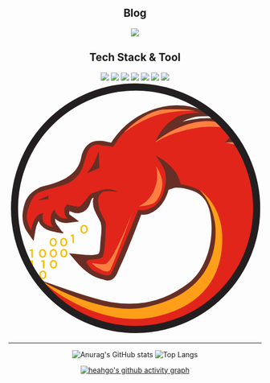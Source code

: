 <div align="center">
  
## Blog
<a href="https://heahgo.tistory.com/"><img src="https://img.shields.io/badge/tistory-000000?style=for-the-badge&logo=tistory&logoColor=white"></a>

## Tech Stack & Tool
<img src="https://img.shields.io/badge/C-A8B9CC?style=for-the-badge&logo=c&logoColor=white"> <img src="https://img.shields.io/badge/C++-00599C?style=for-the-badge&logo=cplusplus&logoColor=white"> 
<img src="https://img.shields.io/badge/Python-3776AB?style=for-the-badge&logo=Python&logoColor=white"> 
<img src="https://img.shields.io/badge/Linux-FCC624?style=for-the-badge&logo=linux&logoColor=white">
<img src="https://img.shields.io/badge/CMake-064F8C?style=for-the-badge&logo=cmake&logoColor=white">
<img src="https://img.shields.io/badge/github-181717?style=for-the-badge&logo=github&logoColor=white">
<img src="https://img.shields.io/badge/vscode-007ACC?style=for-the-badge&logo=visualstudiocode&logoColor=white">
<svg id="Layer_1" data-name="Layer 1" xmlns="http://www.w3.org/2000/svg" xmlns:xlink="http://www.w3.org/1999/xlink" viewBox="0 0 150 150"><defs><style>.cls-1,.cls-28{fill:none;}.cls-2{clip-path:url(#clip-path);}.cls-3{fill:#f2b131;}.cls-4{fill:#fff;}.cls-5{clip-path:url(#clip-path-2);}.cls-6{fill:#672f25;}.cls-7{fill:#e1251b;}.cls-8{fill:#ff7f40;}.cls-9{fill:url(#linear-gradient);}.cls-10{fill:url(#linear-gradient-2);}.cls-11{fill:url(#linear-gradient-3);}.cls-12{fill:url(#linear-gradient-4);}.cls-13{fill:url(#linear-gradient-5);}.cls-14{fill:url(#linear-gradient-6);}.cls-15{fill:url(#linear-gradient-7);}.cls-16{fill:url(#linear-gradient-8);}.cls-17{fill:url(#linear-gradient-9);}.cls-18{fill:url(#linear-gradient-10);}.cls-19{fill:url(#linear-gradient-11);}.cls-20{fill:url(#linear-gradient-12);}.cls-21{fill:url(#linear-gradient-13);}.cls-22{fill:url(#linear-gradient-14);}.cls-23{fill:url(#linear-gradient-15);}.cls-24{fill:url(#linear-gradient-16);}.cls-25{fill:url(#linear-gradient-17);}.cls-26{fill:url(#linear-gradient-18);}.cls-27{fill:#ff9e18;}.cls-28{stroke:#231f20;stroke-miterlimit:10;stroke-width:4.22px;}</style><clipPath id="clip-path"><circle class="cls-1" cx="230.54" cy="84.58" r="22.98"/></clipPath><clipPath id="clip-path-2"><circle class="cls-1" cx="74.92" cy="74.22" r="71.75"/></clipPath><linearGradient id="linear-gradient" x1="-155.04" y1="232.49" x2="25.14" y2="122.49" gradientTransform="translate(-12.22 -16.06) rotate(-0.72)" gradientUnits="userSpaceOnUse"><stop offset="0" stop-color="#ce0e2d"/><stop offset="0.53" stop-color="#ff9e18"/><stop offset="0.99" stop-color="#f7be00"/></linearGradient><linearGradient id="linear-gradient-2" x1="-166.11" y1="235.52" x2="7.81" y2="129.33" xlink:href="#linear-gradient"/><linearGradient id="linear-gradient-3" x1="-172.52" y1="242.02" x2="1.41" y2="135.84" xlink:href="#linear-gradient"/><linearGradient id="linear-gradient-4" x1="-166.11" y1="242.02" x2="7.81" y2="135.84" xlink:href="#linear-gradient"/><linearGradient id="linear-gradient-5" x1="-166.11" y1="248.52" x2="7.81" y2="142.34" xlink:href="#linear-gradient"/><linearGradient id="linear-gradient-6" x1="-159.91" y1="242.02" x2="14.02" y2="135.84" xlink:href="#linear-gradient"/><linearGradient id="linear-gradient-7" x1="-185.27" y1="248.52" x2="-11.34" y2="142.34" xlink:href="#linear-gradient"/><linearGradient id="linear-gradient-8" x1="-185.27" y1="254.67" x2="-11.34" y2="148.48" xlink:href="#linear-gradient"/><linearGradient id="linear-gradient-9" x1="-191.55" y1="260.51" x2="-17.62" y2="154.32" xlink:href="#linear-gradient"/><linearGradient id="linear-gradient-10" x1="-172.52" y1="254.67" x2="1.41" y2="148.48" xlink:href="#linear-gradient"/><linearGradient id="linear-gradient-11" x1="-159.91" y1="235.52" x2="14.02" y2="129.33" xlink:href="#linear-gradient"/><linearGradient id="linear-gradient-12" x1="-171.91" y1="244.25" x2="8.27" y2="134.25" xlink:href="#linear-gradient"/><linearGradient id="linear-gradient-13" x1="-188.7" y1="248.01" x2="-14.77" y2="141.82" xlink:href="#linear-gradient"/><linearGradient id="linear-gradient-14" x1="-188.7" y1="254.5" x2="-14.77" y2="148.32" xlink:href="#linear-gradient"/><linearGradient id="linear-gradient-15" x1="-181.97" y1="254.5" x2="-8.04" y2="148.32" xlink:href="#linear-gradient"/><linearGradient id="linear-gradient-16" x1="-188.7" y1="260.65" x2="-14.77" y2="154.46" xlink:href="#linear-gradient"/><linearGradient id="linear-gradient-17" x1="-188.7" y1="266.49" x2="-14.77" y2="160.3" xlink:href="#linear-gradient"/><linearGradient id="linear-gradient-18" x1="-194.72" y1="266.49" x2="-20.79" y2="160.3" xlink:href="#linear-gradient"/></defs><title>GHIDRA_FAV150</title><g class="cls-2"><path class="cls-3" d="M193.43,89.51C186.8,75.38,183.77,69.7,174.18,68c-17.36-3-25,12.36-25.23,19.76a23.26,23.26,0,0,0,1.8,11,29.85,29.85,0,0,1-1-8.25c.28-7.4,7.67-22.87,25-19.83,9.52,1.67,14.25,11,20.81,25C195.55,95.42,193.81,90.31,193.43,89.51Z"/></g><path class="cls-4" d="M102.13,62.33s.83-7.2-.61-12.29-2-4.93-2-4.93,2.28,2.81,3.7,8.67c1.06,4.35.15,6.22.15,6.22Z"/><g class="cls-5"><path class="cls-6" d="M94.69,228.31c19.26-.21,38.56-5.67,54.5-16.57,8.15-5.11,15.91-11,22.27-18.14a63.7,63.7,0,0,0,8.31-11.69c1.26-2,2.33-4.21,3.49-6.31s2.15-4.31,3.19-6.47a123.18,123.18,0,0,0,9-27.3,88.88,88.88,0,0,0,1-28.55l-.22-1.77c-.08-.59-.22-1.18-.33-1.76l-.7-3.51c-.19-1.18-.59-2.31-.89-3.47l-1-3.44c-.83-2.23-1.59-4.49-2.5-6.69s-2-4.37-3.07-6.5A72.52,72.52,0,0,0,180.25,74a47.18,47.18,0,0,0-4.75-5.23A42.67,42.67,0,0,0,170,64.43l-1.33-.88,1.19-1a6.14,6.14,0,0,1,3.48-1.59,7.31,7.31,0,0,1,3.61.76c1,.47,1.94,1,2.82,1.45a8.44,8.44,0,0,0,2.52.9l-1.11,2.08a37.55,37.55,0,0,0-12.69-9.23A49.31,49.31,0,0,0,153.13,53l-3.22-.32,2.45-2.11a11.71,11.71,0,0,1,5.14-2.45,19.5,19.5,0,0,1,5.42-.36,27.37,27.37,0,0,1,5.26.86,28,28,0,0,1,5,1.79l-1.77,2.19a7.67,7.67,0,0,0-.88-1,2.75,2.75,0,0,0-.41-.31l-.06,0a.58.58,0,0,0,.22,0h.17a1,1,0,0,0,.22-.05,1,1,0,0,0,.31-.15,1.41,1.41,0,0,0,.35-.34,1.21,1.21,0,0,0,.18-1.1.5.5,0,0,0-.09-.19s0,0,0,0a3.31,3.31,0,0,0,.4.28,6.77,6.77,0,0,0,1.18.53l-1.52,2.43a51.53,51.53,0,0,0-19.91-11.87,72.6,72.6,0,0,0-23.17-3.5l-3.44,0,2.18-2.64c.26-.3.51-.61.83-.92l.28-.25.14-.13.21-.14.22-.14a3.25,3.25,0,0,1,.43-.18,1.79,1.79,0,0,1,.95,0,1.4,1.4,0,0,1,.33.1,2.12,2.12,0,0,1,.47.31,1.65,1.65,0,0,1,.48.78,2,2,0,0,1,.08.6.64.64,0,0,1,0,.2l0,.14a2,2,0,0,1-.15.45,2.83,2.83,0,0,1-.33.54,3.41,3.41,0,0,1-.74.69,3.71,3.71,0,0,1-1.76.63l-5.72.58,4.61-3.5a17.45,17.45,0,0,1,6.19-2.93,24.32,24.32,0,0,1,6.66-.7,42.36,42.36,0,0,1,12.72,2.59l-1.58,3-3.76-2.68-1.89-1.29-.94-.61-.44-.26-.17-.09s0,0,0,0l.06,0,.16,0,.17,0h.21a1.24,1.24,0,0,0,.27,0,1.66,1.66,0,0,0,.95-.55,1.71,1.71,0,0,0,.4-1.42l0-.15,0-.06,0-.12L146.3,29l-.07-.11-.06-.07,0,0,.15.14.39.33.87.67c.59.45,1.2.88,1.82,1.3a22.3,22.3,0,0,0,3.69,2.1l-1.74,3a53.15,53.15,0,0,0-26.86-11.05,48.46,48.46,0,0,0-28.39,5.06l-5,2.66,2.27-5.15a15.12,15.12,0,0,1,3.8-5.06,24.14,24.14,0,0,1,5-3.4,30.39,30.39,0,0,1,5.5-2.21,24.68,24.68,0,0,1,6-1L113,20.12a34.92,34.92,0,0,0-14-2.31,40.06,40.06,0,0,0-13.91,3.11A44.26,44.26,0,0,0,63.81,39.46L63,40.79l-1.51-.27c-1.87-.33-3.5-.79-5.08-1.07a11.45,11.45,0,0,0-4.29-.15,4.41,4.41,0,0,0-1.6.64,5,5,0,0,0-1.29,1.23A9.75,9.75,0,0,0,47.64,45c0,.28-.18.84-.28,1.29L47,47.65a23.84,23.84,0,0,1-1,2.71l-.62,1.31c-.22.44-.5.84-.75,1.25A21.86,21.86,0,0,1,43,55.27,28.23,28.23,0,0,1,34.05,62a52.49,52.49,0,0,1-10.16,3.68l-1.25.3-.61.15-.44.15a14,14,0,0,0-2,.9,12.41,12.41,0,0,0-3.35,2.68,10,10,0,0,0-1.16,1.69,6.74,6.74,0,0,0-.41.87c-.13.33-.25.71-.37,1.08a21.89,21.89,0,0,0-.94,4.53,11.49,11.49,0,0,0,2.09,8.08L11,87.23A21.37,21.37,0,0,1,13.27,80,11.55,11.55,0,0,1,16,76.73a8.39,8.39,0,0,1,4.34-1.85l3.87-.43L23.05,78.2a5.13,5.13,0,0,0-.25,1.88,2.34,2.34,0,0,0,.52,1.32,6.34,6.34,0,0,0,3.6,1.74l-2.6,4.11a9.52,9.52,0,0,1-1.63-3.43,10.7,10.7,0,0,1-.25-3.68,12.1,12.1,0,0,1,2.79-6.48l3-3.54,1.53,4.4a5.85,5.85,0,0,0,2,2.77,3.87,3.87,0,0,0,2.83.73l-1.19,4.87a6.46,6.46,0,0,1-2.46-3.07,7,7,0,0,1-.18-3.7,25.47,25.47,0,0,1,.68-2.53,17.24,17.24,0,0,0,.5-1.92l.75-4.31L36.18,70a11.9,11.9,0,0,0,3.38,1.87A2.68,2.68,0,0,0,42,71.6a2.33,2.33,0,0,0,.8-.79,7.81,7.81,0,0,0,.67-1.63,15.79,15.79,0,0,1,1.05-2.68,8.14,8.14,0,0,1,2.42-2.75l.16-.11.17-.09a16.25,16.25,0,0,1,7.06-1.61c2.25-.06,4.3.14,6.17.16l.15,5.56c-.39,0-.79,0-1.21,0h-1l-.26,0-.24,0-.24,0a2.38,2.38,0,0,1-.47-.16l-.24-.12a2.86,2.86,0,0,1-1.06-1,2.89,2.89,0,0,1-.34-1.78,2.63,2.63,0,0,1,.3-.9,2.44,2.44,0,0,1,.45-.63,2.69,2.69,0,0,1,.6-.48,3.41,3.41,0,0,1,.45-.22l.28-.09a1.8,1.8,0,0,1,.31-.06l.25,0,.26,0h1l1.17,0,0,5.58a10,10,0,0,0-2.71.57,3.76,3.76,0,0,0-1.69,1.16c-.66.9-.74,2.3,0,4.17s2.06,3.84,3.21,6.37a16.11,16.11,0,0,1,.76,2.1,14.14,14.14,0,0,1,.4,2.21,24.3,24.3,0,0,1,.08,4.07c-.13,2.59-.5,5-.67,7.27-.08,1.1-.09,2.34-.23,3.71a11.75,11.75,0,0,1-1.29,4.56,6.78,6.78,0,0,1-2,2.23,6.92,6.92,0,0,1-1.31.77l-.67.24a5.69,5.69,0,0,1-.62.19,20.32,20.32,0,0,1-4.14.58,51,51,0,0,1-7.65-.39l2.41-4.55a30.08,30.08,0,0,0,6.07,5.55,17.62,17.62,0,0,0,7.11,3l.88.29a1.23,1.23,0,0,1,.26.12.11.11,0,0,1,.08,0s-.24,0-.3.07a3.85,3.85,0,0,0,.65-1c.34-.68.66-1.53,1.1-2.53l1.25-2.61c1.56-3.37,3.06-6.84,4.53-10.31s2.88-7,4.28-10.49l4.18-10.63L75.62,72,78,73a5.12,5.12,0,0,0,3.12.27,8.34,8.34,0,0,0,3.24-1.61,16.3,16.3,0,0,0,4.85-6.44,27.41,27.41,0,0,0,1.89-8.44c.15-2.82-.31-5.63-1.69-7.55l3.77-2.82a16.43,16.43,0,0,1,1.9,3.36,21.38,21.38,0,0,1,1.15,3.5,22.08,22.08,0,0,1,.57,3.64,15.85,15.85,0,0,1-.18,3.86L94.06,58.1a35.47,35.47,0,0,1,15.24,1.11,47.55,47.55,0,0,1,13.55,6.57,72.39,72.39,0,0,1,11.27,9.65l2.51,2.7,2.4,2.78c.76,1,1.54,1.87,2.3,2.85s1.51,2,2.23,3a52.31,52.31,0,0,1,9,28.06,66.13,66.13,0,0,1-5.8,28.72l.09-.3-.77,4.15,0,.18-.06.13a68.89,68.89,0,0,1-9.49,14.81,56.38,56.38,0,0,1-6.18,6.28,51.65,51.65,0,0,1-7.07,5.23,56.1,56.1,0,0,1-16.14,6.69,52.34,52.34,0,0,1-8.55,1.78,24.91,24.91,0,0,1-8.73-.57l.13-.53a24.29,24.29,0,0,0,8.5.27,51.39,51.39,0,0,0,8.33-2l4.13-1.31c1.33-.51,2.68-1,4-1.57a47.69,47.69,0,0,0,7.5-4.07,50.71,50.71,0,0,0,6.71-5.25,54.3,54.3,0,0,0,5.8-6.23,66.46,66.46,0,0,0,8.78-14.55l-.1.31.69-4.16,0-.14.06-.16a63.25,63.25,0,0,0,5-27.53,48.86,48.86,0,0,0-8.87-26c-5.65-7.45-12.34-14.44-20-19.61a43.62,43.62,0,0,0-12.38-5.86,31.2,31.2,0,0,0-13.34-.83l-3.11.51L92.17,60a16,16,0,0,0-2.7-10.69l3.77-2.81a13.75,13.75,0,0,1,2.27,5.21A21.08,21.08,0,0,1,95.93,57a32,32,0,0,1-2.12,10,21.28,21.28,0,0,1-2.61,4.7,20.31,20.31,0,0,1-3.74,3.91,13.31,13.31,0,0,1-5.18,2.59,10.37,10.37,0,0,1-6.2-.48l3.35-1.4-4,10.6C74,90.49,72.63,94,71.18,97.57s-2.91,7.06-4.55,10.57l-1.2,2.54c-.33.73-.66,1.66-1.16,2.68a9.78,9.78,0,0,1-1,1.65,6.12,6.12,0,0,1-1.85,1.73,5.09,5.09,0,0,1-3,.65,7.6,7.6,0,0,1-1.31-.3c-.35-.14-.7-.29-1-.45l.88.29a23.15,23.15,0,0,1-9.39-3.87,36.09,36.09,0,0,1-7.22-6.55l-4.45-5.24,6.86.69a45.93,45.93,0,0,0,6.81.34,15,15,0,0,0,3-.42,1.28,1.28,0,0,0,.24-.08,1.39,1.39,0,0,1,.19-.06c.07-.07.19-.08.24-.15a1.34,1.34,0,0,0,.4-.48,6.42,6.42,0,0,0,.58-2.39c.11-1,.12-2.2.21-3.52.19-2.58.54-4.91.64-7.16A19.32,19.32,0,0,0,55,84.88a8.24,8.24,0,0,0-.73-2.65c-.84-1.88-2.22-4-3.28-6.59a12.12,12.12,0,0,1-.94-4.58c0-.44,0-.88.11-1.31s.18-.88.31-1.3.32-.83.5-1.23A8,8,0,0,1,51.75,66a9.36,9.36,0,0,1,4.14-3,15.13,15.13,0,0,1,4.36-.93l0,5.58-1,0h-.61s0,0,0,0h.11l.25,0,.25-.08a3.79,3.79,0,0,0,.43-.21,3,3,0,0,0,.6-.48,2.87,2.87,0,0,0,.45-.62l.14-.32a2.88,2.88,0,0,0,.15-.58,2.8,2.8,0,0,0-1.39-2.82,1.51,1.51,0,0,0-.22-.11,2.29,2.29,0,0,0-.44-.15l-.18,0-.1,0h.59c.3,0,.62,0,.94,0l.15,5.56c-2.18,0-4.16-.23-6-.18a10.57,10.57,0,0,0-4.7,1l.33-.2a2.33,2.33,0,0,0-.73.84,11.46,11.46,0,0,0-.69,1.8,12.67,12.67,0,0,1-1.22,2.79,8.08,8.08,0,0,1-6,3.72A8.7,8.7,0,0,1,38,77a17,17,0,0,1-5-2.72l4.28-1.71a21.72,21.72,0,0,1-.66,2.57A18.76,18.76,0,0,0,36,77.13,2.11,2.11,0,0,0,36,78a1.28,1.28,0,0,0,.45.47l5.39,4-6.59.82a9,9,0,0,1-3.53-.24,9.14,9.14,0,0,1-3.15-1.53,11.08,11.08,0,0,1-3.8-5.34l4.52.87a6.73,6.73,0,0,0-1.59,3.6,4.77,4.77,0,0,0,.83,3.43l4.06,5.5L25.9,88.25a14.43,14.43,0,0,1-3.42-1.13,9.41,9.41,0,0,1-3.19-2.49,7.55,7.55,0,0,1-1.62-4.08,10.06,10.06,0,0,1,.5-3.91L20.9,80a3.23,3.23,0,0,0-1.73.73,6.44,6.44,0,0,0-1.49,1.84A16.71,16.71,0,0,0,15.91,88l-1,6-3.55-5a16.2,16.2,0,0,1-2.54-5.51,17.22,17.22,0,0,1-.39-6,25.7,25.7,0,0,1,1.19-5.55c.14-.44.29-.88.47-1.36a13.89,13.89,0,0,1,.69-1.45,14.81,14.81,0,0,1,1.78-2.54A17.09,17.09,0,0,1,17.29,63,18.49,18.49,0,0,1,20,61.78l.79-.25.64-.15,1.26-.3A47.56,47.56,0,0,0,32,57.83a23.34,23.34,0,0,0,7.48-5.55,16.6,16.6,0,0,0,1.33-1.82c.19-.33.42-.63.59-1l.49-1a19.14,19.14,0,0,0,.81-2.11l.26-1.11c.09-.39.17-.67.28-1.23a14.11,14.11,0,0,1,2.5-5.59,9.87,9.87,0,0,1,2.44-2.28,9.14,9.14,0,0,1,3.17-1.24,16,16,0,0,1,6,.17c1.81.35,3.49.84,5,1.11L60,37.27A48.59,48.59,0,0,1,83.49,17,44.23,44.23,0,0,1,98.86,13.7a39.25,39.25,0,0,1,15.56,2.68L123.6,20l-9.87.25a20.47,20.47,0,0,0-4.94.81A26.23,26.23,0,0,0,104,22.94a20.5,20.5,0,0,0-4.17,2.82A11.3,11.3,0,0,0,97,29.45L94.3,27a49.35,49.35,0,0,1,15-5,55.07,55.07,0,0,1,15.7-.31,56.66,56.66,0,0,1,28.62,12l9.56,7.72-11.3-4.71a24.89,24.89,0,0,1-4.37-2.5c-.66-.46-1.31-.93-2-1.41l-1-.76-.49-.43-.28-.25-.18-.2a.8.8,0,0,1-.15-.18l-.11-.16c-.05-.09-.09-.17-.13-.26l0-.14,0-.07a1.28,1.28,0,0,1,0-.15,1.79,1.79,0,0,1,.4-1.46,1.85,1.85,0,0,1,1-.56l.28,0H145a.64.64,0,0,1,.2,0l.24.06.12,0,.27.12.34.19.55.34,1,.66,1.94,1.35,3.79,2.73,9.84,7.1-11.42-4.12a38.57,38.57,0,0,0-11.66-2.46c-3.9-.14-7.82.65-10.8,2.9l-1.11-2.92a.47.47,0,0,0,.19-.06s0,0,0,0,0,0-.05.1a1,1,0,0,0-.07.21v.21a1.24,1.24,0,0,0,.06.47,1.69,1.69,0,0,0,.42.68,1.45,1.45,0,0,0,.42.26l.27.1a1.78,1.78,0,0,0,.7,0l.18-.08h0l-.05,0-.12.1c-.17.17-.36.39-.56.62l-1.26-2.62a75.6,75.6,0,0,1,24.17,3.8,54.53,54.53,0,0,1,21,12.7l4.72,4.68-6.24-2.26a9.41,9.41,0,0,1-1.69-.78,5.84,5.84,0,0,1-.87-.64,4.07,4.07,0,0,1-.49-.55,2.67,2.67,0,0,1-.27-.54,1.65,1.65,0,0,1,.2-1.48,1.64,1.64,0,0,1,.42-.41,2.09,2.09,0,0,1,.4-.19.93.93,0,0,1,.32-.07l.26,0a2.15,2.15,0,0,1,.61.11,3.33,3.33,0,0,1,.65.3,6.41,6.41,0,0,1,.86.64,10.45,10.45,0,0,1,1.24,1.37l3.66,4.74L171.94,53a26.47,26.47,0,0,0-9.21-2.44,17.37,17.37,0,0,0-4.63.27,9,9,0,0,0-3.93,1.82l-.77-2.43a51.59,51.59,0,0,1,16.17,4.26,40,40,0,0,1,13.48,10L185.3,67l-3.37-.5a10.44,10.44,0,0,1-3.31-1.17c-1-.5-1.85-1-2.71-1.42a4.94,4.94,0,0,0-2.4-.57,3.71,3.71,0,0,0-2.07,1l-.14-1.92a45.91,45.91,0,0,1,5.83,4.65,51.86,51.86,0,0,1,4.94,5.54,74.77,74.77,0,0,1,7.6,12.58c1.08,2.19,2.08,4.39,3.06,6.63s1.69,4.6,2.52,6.9l1,3.54c.3,1.19.7,2.35.89,3.56l.68,3.61c.11.6.25,1.19.33,1.8l.2,1.82a90.42,90.42,0,0,1-1.22,29.13,124.55,124.55,0,0,1-9.31,27.59c-1.07,2.18-2.13,4.37-3.27,6.51s-2.29,4.28-3.57,6.34a64.1,64.1,0,0,1-8.56,11.83c-6.54,7.25-14.43,13.1-22.67,18.17-2.05,1.28-4.14,2.51-6.24,3.71a71.88,71.88,0,0,1-6.44,3.41,102,102,0,0,1-13.64,5.06,104.78,104.78,0,0,1-14.21,3,109.82,109.82,0,0,1-14.49,1Z"/><path class="cls-7" d="M191.21,90.71c-9-18.94-20.27-27.39-20.27-27.39s-1.29-1.06,3.4-.64a17.34,17.34,0,0,1,7.76,2.59A42.79,42.79,0,0,0,167.88,55c-6.22-2.61-14.62-3.38-14.62-3.38s.21-2.2,6.55-2.14a42,42,0,0,1,12.76,2.23s-4.74-6.65-19.95-12c-14.32-5-24.16-4-24.16-4s1.62-2.53,8.39-3.07A38.14,38.14,0,0,1,152.47,35s-14.6-10.86-30-11.83c-14.63-.92-27.27,5.5-27.27,5.5s.89-2.73,6.91-6.6a23.11,23.11,0,0,1,11.57-3.83s-11.94-5-28.18.09C72.43,22.45,64.63,33.93,62.1,38.22c-4.49-.5-7.38-.91-7.38-.91-1.81-.37-5.9-1.53-8.29,5.31S44.2,53,38.58,57.78s-20.4,5.39-23.36,9.56S10.39,78.08,10.89,81a26.37,26.37,0,0,0,2.54,6.61,20.23,20.23,0,0,1,2.39-6.83,6.45,6.45,0,0,1,4.79-3.36s-1.13,3.24.24,5.38,5.56,2.9,5.56,2.9a7.61,7.61,0,0,1-1.35-4.86,7.29,7.29,0,0,1,2.18-5.46c2.15,6.26,7.64,5.31,7.64,5.31a6.38,6.38,0,0,1-1.75-4.32c-.15-2.14.66-2.76,1.61-4.06,0,0,5.09,3.29,8.19,2.25S45.68,66,51,65.3a45,45,0,0,0,6.9-1.36c-1.84.72-5.73,2.86-4.81,8,1.2,6.67,4.9,9.2,4.61,12.8s-.2,15.72-1.87,18.49-13.4,1.49-13.4,1.49,4.27,5.2,8.85,7.24,8.24,3.67,9.91.9,15.84-37.5,15.84-37.5S80.27,77,86,73.62,93,60.74,93,60.74l.18-.07a28.92,28.92,0,0,0-.31-8.33,26.71,26.71,0,0,0-1-3.69,7.76,7.76,0,0,0-.5-.82s.16,0,.5.82a23.78,23.78,0,0,1,2.42,7.13,12.25,12.25,0,0,1,.15,4.57c3.45-.7,13.2-1.28,28.42,8.93l-.14-.28C148.36,87.26,158,111.83,145,145.51c-5.9,15.35-25.48,39.36-56.74,36,1.5,15.69,2.73,31.39,4.21,47.08a100.36,100.36,0,0,0,55.57-15.94c29.44-18.84,37.54-40.69,37.54-40.69S208.53,127.35,191.21,90.71Z"/><polygon class="cls-6" points="17.26 69.88 23.74 67.09 23.59 69.26 17.26 69.88"/><path class="cls-6" d="M92.36,46.5s4.76,3.68,7,7.11a25.08,25.08,0,0,1,2.92,7.66L92.19,64.56a24,24,0,0,0,.86-10.8c-.55-3.51-5.89-10.48-5.89-10.48Z"/><path class="cls-6" d="M103,21.74s-9.22,5.88-11.44,8a29.34,29.34,0,0,0-4,5.06s4.38-3.27,7-5,11.24-4.95,11.24-4.95l-5.78.72Z"/><path class="cls-3" d="M147.83,100.25c4.25,12.79,4,27.63-2.61,44.77-5.92,15.4-25.58,39.49-57,36,.22,2.4.45,4.8.67,7.2,32.87,5.15,53.42-19.82,59.49-35.62C156.34,132,155.33,114.69,147.83,100.25Z"/><path class="cls-8" d="M87.54,49.74S92,56.19,91.1,61.63s-3,9.54-6.53,10.65a30.77,30.77,0,0,1-7.36,1.2,18.91,18.91,0,0,0,9.32-10.1A23.37,23.37,0,0,0,87.54,49.74Z"/><path class="cls-6" d="M53.84,74.9C53,70.72,52.16,65,56.6,64.63a36.31,36.31,0,0,1,8.25.29,13,13,0,0,0-7.57-1.55A26.65,26.65,0,0,0,49.68,66L52,69.51S54.1,76.15,53.84,74.9Z"/><path class="cls-6" d="M34.74,72.31s6.34,1.74,7.46,1.25,4.73-5.28,4.73-5.28L45,75.89l-5,.39Z"/><path class="cls-6" d="M52.94,104.37s-6.16.3-6.64,1.72,5.63,7.32,5.63,7.32L40,103.94Z"/><path class="cls-8" d="M49.41,107s.56,1.21,4.47,3.43,5.32,1.89,6.47.56S74,75.82,74,75.82s-12.25,31.36-16.64,31.82A25.33,25.33,0,0,1,49.41,107Z"/><path class="cls-6" d="M87.47,34.92s2.41-8.49,12-14.18c5-3,14.2-2.49,14.2-2.49s-8.08,2.64-11.64,5.39Z"/><path class="cls-6" d="M128.46,35.75s4.2-6.13,10.92-5.87,16.07,6.5,16.07,6.5-8.68-3.06-14.37-2.21S128.46,35.75,128.46,35.75Z"/><path class="cls-8" d="M68.35,30S80.85,16.55,92.6,16.15s17.72.64,17.72.64S96.53,16.53,86.4,20A66.33,66.33,0,0,0,68.35,30Z"/><path class="cls-8" d="M87.47,34.92S104,21.52,120.57,23.2a69.85,69.85,0,0,1,28,8.89s-18.9-7.92-36.29-5.13-24.86,8.56-24.86,8.56"/><path class="cls-8" d="M128.46,35.75s11.73-1.73,26.26,4.81,17,10,17,10a102.22,102.22,0,0,0-20.53-9.13C139.61,37.88,128.46,35.75,128.46,35.75Z"/><path class="cls-6" d="M22.86,87.19S27.21,88.53,29,88.9a12.58,12.58,0,0,0,3.7.09s-4.51-3.08-5-4.25-2,1.26-2,1.26Z"/><polygon class="cls-6" points="33.86 83.01 39.44 81.45 36.25 78.58 33.86 83.01"/><path class="cls-6" d="M46.54,53.88a35.63,35.63,0,0,0,4.16-6.14,67.32,67.32,0,0,0,2.8-6.89l.42,10Z"/><path class="cls-9" d="M44.85,89.64a1.8,1.8,0,0,1-.9-.19,2.16,2.16,0,0,1-.7-.54,2.41,2.41,0,0,1-.45-.82,3.29,3.29,0,0,1-.17-1h0a3.11,3.11,0,0,1,.15-1,2.62,2.62,0,0,1,.43-.83,2.08,2.08,0,0,1,.69-.56,1.93,1.93,0,0,1,.9-.22,2,2,0,0,1,.9.19,1.94,1.94,0,0,1,.69.55,2.67,2.67,0,0,1,.46.81A3.68,3.68,0,0,1,47,87v0a3.38,3.38,0,0,1-.15,1,2.61,2.61,0,0,1-.43.83,2.11,2.11,0,0,1-.69.57A1.93,1.93,0,0,1,44.85,89.64Zm0-.79a1,1,0,0,0,.53-.14,1.32,1.32,0,0,0,.39-.39,2,2,0,0,0,.25-.58,2.24,2.24,0,0,0,.08-.7h0a2.34,2.34,0,0,0-.1-.71,1.87,1.87,0,0,0-.27-.57,1.21,1.21,0,0,0-.4-.38,1,1,0,0,0-.54-.14,1,1,0,0,0-.52.15,1.15,1.15,0,0,0-.4.39,1.86,1.86,0,0,0-.25.57,3.13,3.13,0,0,0-.08.7v0a3.11,3.11,0,0,0,.1.7,1.88,1.88,0,0,0,.27.57,1.38,1.38,0,0,0,.41.39A1,1,0,0,0,44.85,88.85Z"/><path class="cls-10" d="M26.56,97.28a1.92,1.92,0,0,1-.87-.19,1.9,1.9,0,0,1-.67-.52,2.44,2.44,0,0,1-.44-.79,3.14,3.14,0,0,1-.16-1h0a2.87,2.87,0,0,1,.14-1A2.43,2.43,0,0,1,25,93a2,2,0,0,1,.66-.55,1.81,1.81,0,0,1,.87-.21,2.05,2.05,0,0,1,.87.18,2.16,2.16,0,0,1,.67.53,2.74,2.74,0,0,1,.44.79,3.08,3.08,0,0,1,.16,1v0a3.18,3.18,0,0,1-.14,1,2.65,2.65,0,0,1-.42.8,1.93,1.93,0,0,1-1.53.76Zm0-.77a1,1,0,0,0,.51-.14,1.15,1.15,0,0,0,.38-.38,1.61,1.61,0,0,0,.24-.55,2.49,2.49,0,0,0,.08-.68h0a2.48,2.48,0,0,0-.1-.68,1.86,1.86,0,0,0-.26-.55,1.15,1.15,0,0,0-.39-.37A1,1,0,0,0,26.5,93a1,1,0,0,0-.5.15,1.12,1.12,0,0,0-.38.37,1.61,1.61,0,0,0-.24.55,2.53,2.53,0,0,0-.08.68v0a2.48,2.48,0,0,0,.09.68,1.86,1.86,0,0,0,.26.55,1.28,1.28,0,0,0,.4.37A1,1,0,0,0,26.56,96.51Z"/><path class="cls-11" d="M20.23,103.86a1.92,1.92,0,0,1-.87-.19,2,2,0,0,1-.67-.52,2.64,2.64,0,0,1-.44-.79,3.4,3.4,0,0,1-.16-1v0a3.14,3.14,0,0,1,.14-1,2.54,2.54,0,0,1,.42-.8,2.22,2.22,0,0,1,.67-.55,2.06,2.06,0,0,1,.86-.21,1.92,1.92,0,0,1,.87.19,1.9,1.9,0,0,1,.67.52,2.64,2.64,0,0,1,.44.79,3.09,3.09,0,0,1,.17,1v0a3.46,3.46,0,0,1-.14,1,2.47,2.47,0,0,1-.43.8,1.93,1.93,0,0,1-1.53.76Zm0-.77a1,1,0,0,0,.51-.14,1.25,1.25,0,0,0,.38-.38,2.13,2.13,0,0,0,.24-.55,2.49,2.49,0,0,0,.07-.68h0a2.48,2.48,0,0,0-.09-.68,2.15,2.15,0,0,0-.26-.55,1.24,1.24,0,0,0-.39-.37,1,1,0,0,0-1,0,1.25,1.25,0,0,0-.39.37,2.06,2.06,0,0,0-.24.56,2.88,2.88,0,0,0-.08.68h0a2.93,2.93,0,0,0,.1.68,1.64,1.64,0,0,0,.26.55,1.24,1.24,0,0,0,.39.37A.94.94,0,0,0,20.24,103.09Z"/><path class="cls-12" d="M26.64,103.78a1.92,1.92,0,0,1-.87-.19,1.9,1.9,0,0,1-.67-.52,2.44,2.44,0,0,1-.44-.79,3.1,3.1,0,0,1-.16-1h0a2.87,2.87,0,0,1,.14-1,2.54,2.54,0,0,1,.42-.8,1.93,1.93,0,0,1,1.53-.76,1.92,1.92,0,0,1,.87.19,2,2,0,0,1,.67.52,2.64,2.64,0,0,1,.44.79,3.08,3.08,0,0,1,.16,1v0a2.91,2.91,0,0,1-.14,1,2.65,2.65,0,0,1-.42.8,1.93,1.93,0,0,1-1.53.76Zm0-.77a1,1,0,0,0,.51-.14,1.15,1.15,0,0,0,.38-.38,1.61,1.61,0,0,0,.24-.55,2.49,2.49,0,0,0,.08-.68h0a2.48,2.48,0,0,0-.1-.68,2.14,2.14,0,0,0-.25-.55,1.18,1.18,0,0,0-.4-.37.88.88,0,0,0-.51-.13,1,1,0,0,0-.51.14,1.22,1.22,0,0,0-.38.37,1.58,1.58,0,0,0-.24.56,2.44,2.44,0,0,0-.08.68h0a2.15,2.15,0,0,0,.1.68,1.85,1.85,0,0,0,.25.55,1.27,1.27,0,0,0,.4.37A.88.88,0,0,0,26.64,103Z"/><path class="cls-13" d="M26.72,110.27a1.79,1.79,0,0,1-.87-.18,2.12,2.12,0,0,1-.67-.52,2.44,2.44,0,0,1-.44-.79,3.14,3.14,0,0,1-.16-1h0a3.1,3.1,0,0,1,.14-1,2.59,2.59,0,0,1,.42-.81,2,2,0,0,1,.66-.54,1.81,1.81,0,0,1,.87-.21,1.89,1.89,0,0,1,1.54.71,2.52,2.52,0,0,1,.44.79,3,3,0,0,1,.16,1v0a2.91,2.91,0,0,1-.14,1,2.65,2.65,0,0,1-.42.8,2.07,2.07,0,0,1-.66.55A1.92,1.92,0,0,1,26.72,110.27Zm0-.76a.94.94,0,0,0,.5-.14,1.15,1.15,0,0,0,.38-.38,1.61,1.61,0,0,0,.24-.55,2.15,2.15,0,0,0,.08-.68h0a2.15,2.15,0,0,0-.1-.68,2,2,0,0,0-.25-.55,1.18,1.18,0,0,0-.4-.37,1,1,0,0,0-1,0,1.12,1.12,0,0,0-.38.37,1.61,1.61,0,0,0-.24.55,2.53,2.53,0,0,0-.08.68v0a2.48,2.48,0,0,0,.1.68,1.85,1.85,0,0,0,.25.55,1.4,1.4,0,0,0,.4.37A1,1,0,0,0,26.73,109.51Z"/><path class="cls-14" d="M32.85,103.7a1.89,1.89,0,0,1-1.54-.71,2.34,2.34,0,0,1-.44-.79,3.08,3.08,0,0,1-.16-1v0a2.91,2.91,0,0,1,.14-1,2.65,2.65,0,0,1,.42-.8,1.93,1.93,0,0,1,1.53-.76,1.92,1.92,0,0,1,.87.19,2,2,0,0,1,.67.52,2.88,2.88,0,0,1,.44.79,3.1,3.1,0,0,1,.16,1h0a2.87,2.87,0,0,1-.14,1,2.43,2.43,0,0,1-.42.8,1.93,1.93,0,0,1-1.53.76Zm0-.76a1,1,0,0,0,.51-.15,1.22,1.22,0,0,0,.38-.37,1.67,1.67,0,0,0,.24-.56,2.41,2.41,0,0,0,.08-.67v0a2.48,2.48,0,0,0-.1-.68,1.86,1.86,0,0,0-.26-.55,1.25,1.25,0,0,0-.39-.37,1,1,0,0,0-1,0,1.22,1.22,0,0,0-.38.37,1.67,1.67,0,0,0-.24.56,2.49,2.49,0,0,0-.08.68h0a2.48,2.48,0,0,0,.09.68,1.86,1.86,0,0,0,.26.55,1.18,1.18,0,0,0,.4.37A1,1,0,0,0,32.85,102.94Z"/><path class="cls-15" d="M7.56,110.51a1.84,1.84,0,0,1-.87-.18,2.12,2.12,0,0,1-.67-.52,2.42,2.42,0,0,1-.43-.79,3.15,3.15,0,0,1-.17-1h0a3.41,3.41,0,0,1,.14-1,2.59,2.59,0,0,1,.42-.81,2.19,2.19,0,0,1,.67-.54,1.81,1.81,0,0,1,.87-.21,2.08,2.08,0,0,1,.87.18,2,2,0,0,1,.66.53,2.34,2.34,0,0,1,.44.79,3,3,0,0,1,.17,1v0a3.52,3.52,0,0,1-.14,1,2.65,2.65,0,0,1-.42.8,2.22,2.22,0,0,1-.67.55A1.92,1.92,0,0,1,7.56,110.51Zm0-.76a1,1,0,0,0,.51-.14,1.25,1.25,0,0,0,.38-.38,2.13,2.13,0,0,0,.24-.55,3,3,0,0,0,.08-.68h0a2.93,2.93,0,0,0-.1-.68,2,2,0,0,0-.26-.55,1.24,1.24,0,0,0-.39-.37,1,1,0,0,0-.52-.14,1,1,0,0,0-.5.15,1.15,1.15,0,0,0-.39.37,2.13,2.13,0,0,0-.24.55,3,3,0,0,0-.08.68v0a2.93,2.93,0,0,0,.1.68,1.86,1.86,0,0,0,.26.55,1.37,1.37,0,0,0,.39.37A1,1,0,0,0,7.57,109.75Z"/><path class="cls-16" d="M7.64,116.66a1.91,1.91,0,0,1-.87-.18A2,2,0,0,1,6.1,116a2.42,2.42,0,0,1-.44-.79,3.34,3.34,0,0,1-.16-1h0a3.1,3.1,0,0,1,.14-1,2.59,2.59,0,0,1,.42-.81,1.92,1.92,0,0,1,.66-.54,1.81,1.81,0,0,1,.87-.21,1.79,1.79,0,0,1,.87.18,1.92,1.92,0,0,1,.67.53,2.42,2.42,0,0,1,.44.79,3,3,0,0,1,.16,1h0a2.84,2.84,0,0,1-.14,1,2.23,2.23,0,0,1-.42.81,1.92,1.92,0,0,1-.66.54A1.81,1.81,0,0,1,7.64,116.66Zm0-.76a.92.92,0,0,0,.5-.14,1.25,1.25,0,0,0,.38-.38,1.61,1.61,0,0,0,.24-.55,2.15,2.15,0,0,0,.08-.68v0a2.09,2.09,0,0,0-.1-.67,1.74,1.74,0,0,0-.25-.55,1.21,1.21,0,0,0-.4-.38,1,1,0,0,0-.51-.13,1,1,0,0,0-.51.14,1.25,1.25,0,0,0-.38.38,2,2,0,0,0-.24.55,2.49,2.49,0,0,0-.08.68v0a2.85,2.85,0,0,0,.1.67,1.74,1.74,0,0,0,.25.55,1.44,1.44,0,0,0,.4.38A1,1,0,0,0,7.65,115.9Z"/><path class="cls-17" d="M1.44,122.57a1.79,1.79,0,0,1-.87-.18,1.9,1.9,0,0,1-.67-.52,2.44,2.44,0,0,1-.44-.79,3.14,3.14,0,0,1-.16-1h0a2.87,2.87,0,0,1,.14-1,2.59,2.59,0,0,1,.42-.81,2,2,0,0,1,.66-.54,1.81,1.81,0,0,1,.87-.21,2.05,2.05,0,0,1,.87.18,2.16,2.16,0,0,1,.67.53,2.74,2.74,0,0,1,.44.79,3.08,3.08,0,0,1,.16,1v0a2.91,2.91,0,0,1-.14,1,2.65,2.65,0,0,1-.42.8,2.07,2.07,0,0,1-.66.55A1.92,1.92,0,0,1,1.44,122.57Zm0-.76a1,1,0,0,0,.51-.14,1.15,1.15,0,0,0,.38-.38,1.61,1.61,0,0,0,.24-.55,2.49,2.49,0,0,0,.08-.68h0a2.48,2.48,0,0,0-.1-.68,1.75,1.75,0,0,0-.26-.55,1.15,1.15,0,0,0-.39-.37,1,1,0,0,0-1,0,1.12,1.12,0,0,0-.38.37,1.61,1.61,0,0,0-.24.55,2.53,2.53,0,0,0-.08.68v0a2.48,2.48,0,0,0,.09.68,1.86,1.86,0,0,0,.26.55,1.28,1.28,0,0,0,.4.37A1,1,0,0,0,1.44,121.81Z"/><path class="cls-18" d="M20.39,116.5a1.79,1.79,0,0,1-.87-.18,2,2,0,0,1-.67-.53,2.42,2.42,0,0,1-.44-.79,3.34,3.34,0,0,1-.16-1h0a3.1,3.1,0,0,1,.14-1,2.59,2.59,0,0,1,.42-.81,1.92,1.92,0,0,1,.66-.54,1.81,1.81,0,0,1,.87-.21,1.89,1.89,0,0,1,1.54.71,2.42,2.42,0,0,1,.44.79,3,3,0,0,1,.16,1h0a2.84,2.84,0,0,1-.14,1,2.23,2.23,0,0,1-.42.81,1.92,1.92,0,0,1-.66.54A1.81,1.81,0,0,1,20.39,116.5Zm0-.76a.92.92,0,0,0,.5-.14,1.25,1.25,0,0,0,.38-.38,1.61,1.61,0,0,0,.24-.55,2.15,2.15,0,0,0,.08-.68v0a2.09,2.09,0,0,0-.1-.67,1.74,1.74,0,0,0-.25-.55,1.32,1.32,0,0,0-.4-.38,1,1,0,0,0-.51-.13,1,1,0,0,0-.51.14,1.25,1.25,0,0,0-.38.38,2,2,0,0,0-.24.55,2.49,2.49,0,0,0-.08.68v0a2.85,2.85,0,0,0,.1.67,1.74,1.74,0,0,0,.25.55,1.31,1.31,0,0,0,.4.38A1,1,0,0,0,20.4,115.74Z"/><path class="cls-19" d="M32.77,97.2A1.92,1.92,0,0,1,31.9,97a2,2,0,0,1-.68-.52,2.62,2.62,0,0,1-.43-.79,2.82,2.82,0,0,1-.16-1v0a2.87,2.87,0,0,1,.14-1,2.19,2.19,0,0,1,.42-.8,1.93,1.93,0,0,1,1.53-.76,1.92,1.92,0,0,1,.87.19,2,2,0,0,1,.67.52,2.62,2.62,0,0,1,.43.79,3.1,3.1,0,0,1,.17,1h0a3.14,3.14,0,0,1-.14,1,2.54,2.54,0,0,1-.42.8,1.93,1.93,0,0,1-1.53.76Zm0-.77a1,1,0,0,0,.51-.14,1.15,1.15,0,0,0,.38-.38,2,2,0,0,0,.24-.55,2.44,2.44,0,0,0,.08-.68h0a2.93,2.93,0,0,0-.1-.68,1.86,1.86,0,0,0-.26-.55,1.24,1.24,0,0,0-.39-.37.92.92,0,0,0-.52-.13,1,1,0,0,0-.5.14,1.22,1.22,0,0,0-.38.37,1.58,1.58,0,0,0-.24.56,2.15,2.15,0,0,0-.08.68h0a2.48,2.48,0,0,0,.09.68,1.86,1.86,0,0,0,.26.55,1.18,1.18,0,0,0,.4.37A.88.88,0,0,0,32.77,96.43Z"/><path class="cls-20" d="M37.9,91l-.93.27-.2-.74,1.38-.46h.64l.07,5.21H38Z"/><path class="cls-21" d="M13.56,99.81l-.89.26-.19-.71,1.33-.45h.62l.06,5h-.87Z"/><path class="cls-22" d="M13.65,106.3l-.9.26-.19-.71,1.33-.44h.62l.06,5H13.7Z"/><path class="cls-23" d="M20.37,106.22l-.89.26-.2-.71,1.34-.44h.62l.06,5h-.87Z"/><path class="cls-24" d="M13.72,112.45l-.89.26-.2-.71,1.34-.44h.62l.06,5h-.88Z"/><path class="cls-25" d="M13.8,118.29l-.9.26-.19-.71,1.33-.45h.62l.06,5h-.87Z"/><path class="cls-26" d="M7.77,118.36l-.89.26-.2-.71L8,117.47h.62l.06,5H7.83Z"/></g><path class="cls-7" d="M105,57.33s18.15,9.12,18.15,31.24c0,18.57-9.71,38.4-42.21,44.74C41.57,141,14.71,112.2,14.71,112.2s20.59,34.66,51.87,34.21,50.69-13.95,50.69-13.95,21.53-17.73,24.06-26.17,6.33-20.68,6.33-20.68L140.06,62l-30-13.09Z"/><path class="cls-6" d="M98.27,61.68A32.59,32.59,0,0,1,109,63,17.11,17.11,0,0,1,118,69.06a27.08,27.08,0,0,1,4,10.22A50.24,50.24,0,0,1,123,90.15a49.17,49.17,0,0,1-5.08,21.28,35.51,35.51,0,0,1-6.58,9.1c-.66.69-1.39,1.3-2.11,1.92s-1.45,1.13-2.18,1.7-1.45,1.11-2.21,1.62-1.5,1.06-2.28,1.55A62.64,62.64,0,0,1,82.16,136a53.12,53.12,0,0,1-22.28.11,75.41,75.41,0,0,1-10.57-3.19c-3.4-1.29-6.72-2.68-10-4.21a159.33,159.33,0,0,1-18.85-10.32l.26-.53c6.77,2.28,13.46,4.66,20.17,6.88l5,1.63c1.68.5,3.36,1,5,1.49a83.09,83.09,0,0,0,10,2.37,64.06,64.06,0,0,0,20.12.18,54.83,54.83,0,0,0,19-7c.74-.43,1.46-.91,2.19-1.36s1.45-.93,2.15-1.44a33.16,33.16,0,0,0,4-3.08,31.5,31.5,0,0,0,6.19-7.86A47.08,47.08,0,0,0,120.24,90a48,48,0,0,0-.34-10.37A25.6,25.6,0,0,0,116.71,70a15.91,15.91,0,0,0-8.11-5.92,31.61,31.61,0,0,0-10.31-1.78Z"/><path class="cls-27" d="M85.19,139.21c30.39-5.9,39.94-24.35,41.37-41.78,1.69-20.68-8.44-30-14.07-34.47,3.66,3,10.27,12.94,10.27,25.61,0,18.57-9.71,38.4-42.21,44.74-21.22,4.13-48.22-8.37-59.93-15.2C29.87,127.1,58.2,144.46,85.19,139.21Z"/><circle class="cls-28" cx="75.35" cy="74.64" r="71.75"/></svg>
<hr>



![Anurag's GitHub stats](https://github-readme-stats.vercel.app/api?username=heahgo&show_icons=true&theme=radical) 
![Top Langs](https://github-readme-stats.vercel.app/api/top-langs/?username=heahgo&theme=onedark&layout=compact)

[![heahgo's github activity graph](https://github-readme-activity-graph.vercel.app/graph?username=heahgo&theme=github-compact)](https://github.com/ashutosh00710/github-readme-activity-graph)




</div>
